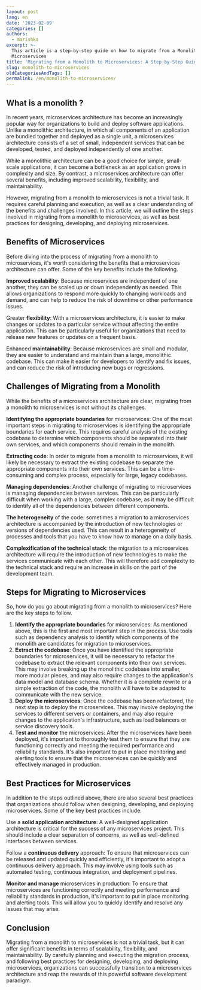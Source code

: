 ```yaml
---
layout: post
lang: en
date: '2023-02-09'
categories: []
authors:
  - marishka
excerpt: >-
  This article is a step-by-step guide on how to migrate from a Monolith to
  Microservices
title: 'Migrating from a Monolith to Microservices: A Step-by-Step Guide'
slug: monolith-to-microservices
oldCategoriesAndTags: []
permalink: /en/monolith-to-microservices/
---
```


## What is a monolith ?

In recent years, microservices architecture has become an increasingly popular way for organizations to build and deploy software applications. Unlike a monolithic architecture, in which all components of an application are bundled together and deployed as a single unit, a microservices architecture consists of a set of small, independent services that can be developed, tested, and deployed independently of one another.

While a monolithic architecture can be a good choice for simple, small-scale applications, it can become a bottleneck as an application grows in complexity and size. By contrast, a microservices architecture can offer several benefits, including improved scalability, flexibility, and maintainability.

However, migrating from a monolith to microservices is not a trivial task. It requires careful planning and execution, as well as a clear understanding of the benefits and challenges involved. In this article, we will outline the steps involved in migrating from a monolith to microservices, as well as best practices for designing, developing, and deploying microservices.

## Benefits of Microservices

Before diving into the process of migrating from a monolith to microservices, it's worth considering the benefits that a microservices architecture can offer. Some of the key benefits include the following.

**Improved scalability**: Because microservices are independent of one another, they can be scaled up or down independently as needed. This allows organizations to respond more quickly to changing workloads and demand, and can help to reduce the risk of downtime or other performance issues.

Greater **flexibility**: With a microservices architecture, it is easier to make changes or updates to a particular service without affecting the entire application. This can be particularly useful for organizations that need to release new features or updates on a frequent basis.

Enhanced **maintainability**: Because microservices are small and modular, they are easier to understand and maintain than a large, monolithic codebase. This can make it easier for developers to identify and fix issues, and can reduce the risk of introducing new bugs or regressions.

## Challenges of Migrating from a Monolith

While the benefits of a microservices architecture are clear, migrating from a monolith to microservices is not without its challenges.

**Identifying the appropriate boundaries** for microservices: One of the most important steps in migrating to microservices is identifying the appropriate boundaries for each service. This requires careful analysis of the existing codebase to determine which components should be separated into their own services, and which components should remain in the monolith.

**Extracting code**: In order to migrate from a monolith to microservices, it will likely be necessary to extract the existing codebase to separate the appropriate components into their own services. This can be a time-consuming and complex process, especially for large, legacy codebases.

**Managing dependencies**: Another challenge of migrating to microservices is managing dependencies between services. This can be particularly difficult when working with a large, complex codebase, as it may be difficult to identify all of the dependencies between different components.

**The heterogeneity** of the code: sometimes a migration to a microservices architecture is accompanied by the introduction of new technologies or versions of dependencies used. This can result in a heterogeneity of processes and tools that you have to know how to manage on a daily basis.

**Complexification of the technical stack**: the migration to a microservices architecture will require the introduction of new technologies to make the services communicate with each other. This will therefore add complexity to the technical stack and require an increase in skills on the part of the development team.

## Steps for Migrating to Microservices

So, how do you go about migrating from a monolith to microservices? Here are the key steps to follow.

1. **Identify the appropriate boundaries** for microservices: As mentioned above, this is the first and most important step in the process. Use tools such as dependency analysis to identify which components of the monolith are candidates for migration to microservices.
2. **Extract the codebase**: Once you have identified the appropriate boundaries for microservices, it will be necessary to refactor the codebase to extract the relevant components into their own services. This may involve breaking up the monolithic codebase into smaller, more modular pieces, and may also require changes to the application's data model and database schema. Whether it is a complete rewrite or a simple extraction of the code, the monolith will have to be adapted to communicate with the new service.
3. **Deploy the microservices**: Once the codebase has been refactored, the next step is to deploy the microservices. This may involve deploying the services to different servers or containers, and may also require changes to the application's infrastructure, such as load balancers or service discovery tools.
4. **Test and monitor** the microservices: After the microservices have been deployed, it's important to thoroughly test them to ensure that they are functioning correctly and meeting the required performance and reliability standards. It's also important to put in place monitoring and alerting tools to ensure that the microservices can be quickly and effectively managed in production.

## Best Practices for Microservices

In addition to the steps outlined above, there are also several best practices that organizations should follow when designing, developing, and deploying microservices. Some of the key best practices include:

Use a **solid application architecture**: A well-designed application architecture is critical for the success of any microservices project. This should include a clear separation of concerns, as well as well-defined interfaces between services.

Follow a **continuous delivery** approach: To ensure that microservices can be released and updated quickly and efficiently, it's important to adopt a continuous delivery approach. This may involve using tools such as automated testing, continuous integration, and deployment pipelines.

**Monitor and manage** microservices in production: To ensure that microservices are functioning correctly and meeting performance and reliability standards in production, it's important to put in place monitoring and alerting tools. This will allow you to quickly identify and resolve any issues that may arise.

## Conclusion

Migrating from a monolith to microservices is not a trivial task, but it can offer significant benefits in terms of scalability, flexibility, and maintainability. By carefully planning and executing the migration process, and following best practices for designing, developing, and deploying microservices, organizations can successfully transition to a microservices architecture and reap the rewards of this powerful software development paradigm.
